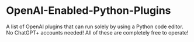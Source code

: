 # OpenAI-Enabled-Python-Plugins
A list of OpenAI plugins that can run solely by using a Python code editor. No ChatGPT+ accounts needed! All of these are completely free to operate!

